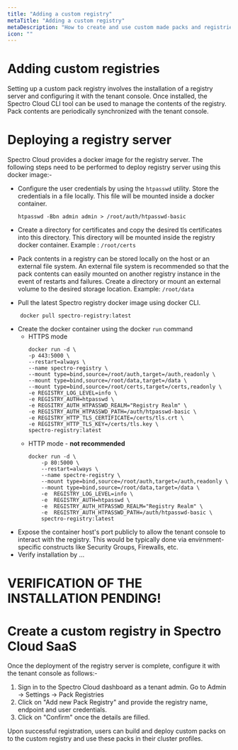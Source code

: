 ```yaml
---
title: "Adding a custom registry"
metaTitle: "Adding a custom registry"
metaDescription: "How to create and use custom made packs and registries in Spectro Cloud"
icon: ""
---
```


# Adding custom registries

Setting up a custom pack registry involves the installation of a registry server and configuring it with the tenant console. Once installed, the Spectro Cloud CLI tool can be used to manage the contents of the registry. Pack contents are periodically synchronized with the tenant console.

# Deploying a registry server

Spectro Cloud provides a docker image for the registry server. The following steps need to be performed to deploy registry server using this docker image:-

* Configure the user credentials by using the `htpasswd` utility. Store the credentials in a file locally. This file will be mounted inside a docker container.
    ```
    htpasswd -Bbn admin admin > /root/auth/htpasswd-basic
    ```

* Create a directory for certificates and copy the desired tls certificates into this directory. This directory will be mounted inside the registry docker container. Example : `/root/certs`
* Pack contents in a registry can be stored locally on the host or an external file system. An external file system is recommended so that the pack contents can easily mounted on another registry instance in the event of restarts and failures. Create a directory or mount an external volume to the desired storage location. Example: `/root/data`
* Pull the latest Spectro registry docker image using docker CLI.
```
    docker pull spectro-registry:latest
```
* Create the docker container using the docker `run` command
    * HTTPS mode
        ```
        docker run -d \
        -p 443:5000 \
        --restart=always \
        --name spectro-registry \
        --mount type=bind,source=/root/auth,target=/auth,readonly \
        --mount type=bind,source=/root/data,target=/data \
        --mount type=bind,source=/root/certs,target=/certs,readonly \
        -e REGISTRY_LOG_LEVEL=info \
        -e REGISTRY_AUTH=htpasswd \
        -e REGSITRY_AUTH_HTPASSWD_REALM="Registry Realm" \
        -e REGISTRY_AUTH_HTPASSWD_PATH=/auth/htpasswd-basic \
        -e REGISTRY_HTTP_TLS_CERTIFICATE=/certs/tls.crt \
        -e REGISTRY_HTTP_TLS_KEY=/certs/tls.key \
        spectro-registry:latest

    * HTTP mode - **not recommended**
        ```
        docker run -d \
            -p 80:5000 \
            --restart=always \
            --name spectre-registry \
            --mount type=bind,source=/root/auth,target=/auth,readonly \
            --mount type=bind,source=/root/data,target=/data \
            -e  REGISTRY_LOG_LEVEL=info \
            -e  REGISTRY_AUTH=htpasswd \
            -e  REGISTRY_AUTH_HTPASSWD_REALM="Registry Realm" \
            -e  REGISTRY_AUTH_HTPASSWD_PATH=/auth/htpasswd-basic \
            spectro-registry:latest
        ```
* Expose the container host's port publicly to allow the tenant console to interact with the registry. This would be typically done via envirnment-specific constructs like Security Groups, Firewalls, etc.
* Verify installation by ...

# VERIFICATION OF THE INSTALLATION PENDING!

# Create a custom registry in Spectro Cloud SaaS

Once the deployment of the registry server is complete, configure it with the tenant console as follows:-

1. Sign in to the Spectro Cloud dashboard as a tenant admin. Go to Admin -> Settings -> Pack Registries
1. Click on "Add new Pack Registry" and provide the registry name, endpoint and user credentials.
1. Click on "Confirm" once the details are filled.

Upon successful registration, users can build and deploy custom packs on to the custom registry and use these packs in their cluster profiles.
